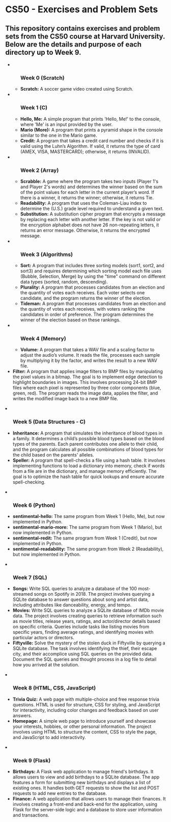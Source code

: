 <h1>CS50 - Exercises and Problem Sets</h1>
<h2>This repository contains exercises and problem sets from the CS50 course at Harvard University. Below are the details and purpose of each directory up to Week 9.</h2>
<ul>
    <li>
    <ul>
    <h3>Week 0 (Scratch)</h3>
        <li><strong>Scratch:</strong> A soccer game video created using Scratch.</li>
    </ul>
    </li>
    <li><ul>
    <h3>Week 1 (C)</h3>
    <li><strong>Hello, Me:</strong> A simple program that prints 'Hello, Me!' to the console, where 'Me' is an input provided by the user.</li>
    <li><strong>Mario (More):</strong> A program that prints a pyramid shape in the console similar to the one in the Mario game.</li>
    <li><strong>Credit:</strong> A program that takes a credit card number and checks if it is valid using the Luhn’s Algorithm. If valid, it returns the type of card (AMEX, VISA, MASTERCARD); otherwise, it returns (INVALID).</li>
    </ul></li>
    <li>
    <ul>
    <h3>Week 2 (Array)</h3>
    <li><strong>Scrabble:</strong> A game where the program takes two inputs (Player 1's and Player 2's words) and determines the winner based on the sum of the point values for each letter in the current player’s word. If there is a winner, it returns the winner; otherwise, it returns Tie.</li>
    <li><strong>Readability:</strong> A program that uses the Coleman-Liau index to determine the (U.S.) grade level required to understand a given text.</li>
    <li><strong>Substitution:</strong> A substitution cipher program that encrypts a message by replacing each letter with another letter. If the key is not valid or the encryption alphabet does not have 26 non-repeating letters, it returns an error message. Otherwise, it returns the encrypted message.</li>
    </ul></li>
    <li><ul>
    <h3>Week 3 (Algorithms)</h3>
    <li><strong>Sort:</strong> A program that includes three sorting models (sort1, sort2, and sort3) and requires determining which sorting model each file uses (Bubble, Selection, Merge) by using the "time" command on different data types (sorted, random, descending).</li>
    <li><strong>Plurality:</strong> A program that processes candidates from an election and the quantity of votes each receives. Each voter selects one candidate, and the program returns the winner of the election.</li>
    <li><strong>Tideman:</strong> A program that processes candidates from an election and the quantity of votes each receives, with voters ranking the candidates in order of preference. The program determines the winner of the election based on these rankings.</li>
    </ul></li>
    <li><ul>
    <h3>Week 4 (Memory)</h3>
    <li><strong>Volume:</strong> A program that takes a WAV file and a scaling factor to adjust the audio’s volume. It reads the file, processes each sample by multiplying it by the factor, and writes the result to a new WAV file.</li>
    </ul></li>
    <li><strong>Filter:</strong> A program that applies image filters to BMP files by manipulating the pixel values in a bitmap. The goal is to implement edge detection to highlight boundaries in images. This involves processing 24-bit BMP files where each pixel is represented by three color components (blue, green, red). The program reads the image data, applies the filter, and writes the modified image back to a new BMP file.</li>
    </ul></li>
    <li><ul>
    <h3>Week 5 (Data Structures - C)</h3>
    <li><strong>Inheritance:</strong> A program that simulates the inheritance of blood types in a family. It determines a child’s possible blood types based on the blood types of the parents. Each parent contributes one allele to their child, and the program calculates all possible combinations of blood types for the child based on the parents' alleles.</li>
    <li><strong>Speller:</strong> A program that spell-checks a file using a hash table. It involves implementing functions to load a dictionary into memory, check if words from a file are in the dictionary, and manage memory efficiently. The goal is to optimize the hash table for quick lookups and ensure accurate spell-checking.</li>
    </ul></li>
    <li><ul>
    <h3>Week 6 (Python)</h3>
    <li><strong>sentimental-hello:</strong> The same program from Week 1 (Hello, Me), but now implemented in Python.</li>
    <li><strong>sentimental-mario-more:</strong> The same program from Week 1 (Mario), but now implemented in Python.</li>
    <li><strong>sentimental-redit:</strong> The same program from Week 1 (Credit), but now implemented in Python.</li>
    <li><strong>sentimental-readability:</strong> The same program from Week 2 (Readability), but now implemented in Python.</li>
    </ul></li>
    <li><ul>
    <h3>Week 7 (SQL)</h3>
    <li><strong>Songs:</strong> Write SQL queries to analyze a database of the 100 most-streamed songs on Spotify in 2018. The project involves querying a SQLite database to answer questions about song and artist data, including attributes like danceability, energy, and tempo.</li>
    <li><strong>Movies:</strong> Write SQL queries to analyze a SQLite database of IMDb movie data. The project involves creating queries to retrieve information such as movie titles, release years, ratings, and actor/director details based on specific criteria. Queries include tasks like listing movies from specific years, finding average ratings, and identifying movies with particular actors or directors.</li>
    <li><strong>Fiftyville:</strong> Solve the mystery of the stolen duck in Fiftyville by querying a SQLite database. The task involves identifying the thief, their escape city, and their accomplice using SQL queries on the provided data. Document the SQL queries and thought process in a log file to detail how you arrived at the solution.</li>
    </ul></li>
    <li><ul>
    <h3>Week 8 (HTML, CSS, JavaScript)</h3>
    <li><strong>Trivia Quiz:</strong> A web page with multiple-choice and free response trivia questions. HTML is used for structure, CSS for styling, and JavaScript for interactivity, including color changes and feedback based on user answers.</li>
    <li><strong>Homepage:</strong> A simple web page to introduce yourself and showcase your interests, hobbies, or other personal information. The project involves using HTML to structure the content, CSS to style the page, and JavaScript to add interactivity.</li>
    </ul></li>
    <li><ul>
    <h3>Week 9 (Flask)</h3>
    <li><strong>Birthdays:</strong> A Flask web application to manage friend's birthdays. It allows users to view and add birthdays to a SQLite database. The app features a form for submitting new birthdays and displays a list of existing ones. It handles both GET requests to show the list and POST requests to add new entries to the database.</li>
    <li><strong>Finance:</strong> A web application that allows users to manage their finances. It involves creating a front-end and back-end for the application, using Flask for the server-side logic and a database to store user information and transactions.</li>
    </ul></li>
</ul>
